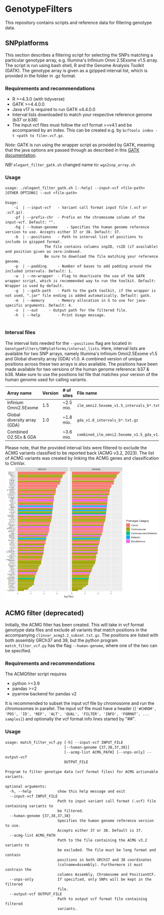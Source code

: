 # GenotypeFilters
This repository contains scripts and reference data for filtering genotype data. 

## SNPplatforms
This section describes a filtering script for selecting the SNPs matching a particular genotype array, e.g. Illumina's Infinium Omni 2.5Exome v1.5 array. The script is run using bash shell, R and the Genome Analysis Toolkit (GATK). The genotype array is given as a gzipped interval list, which is provided in the folder in .gz format. 

### Requirements and recommendations
- R >=4.3.0 (with tidyverse)
- GATK >=4.4.0.0 
- Java v17 is required to run GATK v4.4.0.0
- Interval lists downloaded to match your respective reference genome (b37 or b38)
- The input vcf files must follow the vcf format >=v4.1 and be accompanied by an index. This can be created e.g. by ```bcftools index -t <path to file>.vcf.gz```.

*Note:* GATK is run using the wrapper script as provided by GATK, meaning that the java options are passed through as described in this [GATK documentation](https://gatk.broadinstitute.org/hc/en-us/articles/360035531892-GATK4-command-line-syntax). 

*NB!* ```elegant_filter_gatk.sh``` changed name to: ```wgs2snp_array.sh```

### Usage
```
usage: ./elegant_filter_gatk.sh [--help] --input-vcf <file-path> [OTHER OPTIONS] --out <file-path>

Usage:
	-i  | --input-vcf	- Variant call format input file (.vcf or .vcf.gz).
	-pf | --prefix-chr	- Prefix on the chromosome column of the input-vcf. Default: "".
	-hg | --human-genome	- Specifies the human genome reference version to use. Accepts either 37 or 38. Default: 37.
	-b  | --positions	- Path to interval list of positions to include in gzipped format.
				  The file contains columns snpID, rsID (if available) and position given as zero-indexed.
				  Be sure to download the file matching your reference genome. 
	-p  | --padding		- Number of bases to add padding around the included intervals. Default: 1.
	-w  | --no-wrapper	- Flag to deactivate the use of the GATK wrapper script, which is recommended way to run the toolkit. Default: Wrapper is used by default.
	-g  | --gatk-path	- Path to the gatk toolkit, if the wrapper is not used, ".jar" file ending is added automatically. Default: gatk.
	-m  | --memory		- Memory allocation in G to use for java-specific arguments. Default: 4.
	-o  | --out		- Output path for the filtered file.
	-h  | --help		- Print Usage message.


```

### Interval files 
The interval lists needed for the ```--positions``` flag are located in ```GenotypeFilters/SNPplatforms/interval_lists```. Here, interval lists are available for two SNP arrays, namely Illumina's Infinium Omni2.5Exome v1.5 and Global diversity array (GDA) v1.0. A combined version of unique positions across these two arrays is also available. 
The positions have been made available for two versions of the human genome reference: b37 \& b38. Make sure to use the positions list file that matches your version of the human genome used for calling variants. 

| Array name                   | Version | \# of sites | File name                                       |
|:-----------------------------|:--------|:------------|:------------------------------------------------|
| Infinium Omni2.5Exome        | 1.5     |  ~2.5 mio.  | ```ilm_omni2.5exome_v1.5_intervals_b*.txt.gz``` |
| Global diversity array (GDA) | 1.0     |  ~1.8 mio.  | ```gda_v1.0_intervals_b*.txt.gz```              |
| Combined O2.5Ex \& GDA       |         |  ~3.6 mio.  | ```combined_ilm_omni2.5exome_v1.5_gda_v1.0_intervals_b3*.txt.gz``` |

Please note, that the provided interval lists were filtered to exclude the ACMG variants classified to be reported back (ACMG v3.2, 2023). The list of ACMG variants was created by linking the ACMG genes and classification to ClinVar. 
![acmg](ACMG_variants.png)



## ACMG filter (deprecated)
Initially, the ACMG filter has been created. This will take in vcf format genotype data files and exclude all variants that match positions in the accompanying ```clinvar_acmg3.2_subset.txt.gz```. The positions are listed with both assembly GRCh37 and 38, but the python program ```match_filter_vcf.py``` has the flag ```--human-genome```, where one of the two can be specified. 


### Requirements and recommendations
The ACMGfilter script requires 
- python >=3.9
- pandas >=2
- pyarrow backend for pandas v2

It is recommended to subset the input vcf file by chromosome and run the chromosomes in parallel. The input vcf file must have a header (```['#CHROM', 'POS', 'ID', 'REF', 'ALT', 'QUAL', 'FILTER', 'INFO', 'FORMAT', ... samples]```) and optionally the vcf format info lines started by "##". 


### Usage 
```
usage: match_filter_vcf.py [-h] --input-vcf INPUT_FILE
                           [--human-genome {37,38,37,38}]
                           [--acmg-list ACMG_PATH] [--snps-only] --output-vcf
                           OUTPUT_FILE

Program to filter genotype data (vcf format files) for ACMG actionable
variants.

optional arguments:
  -h, --help            show this help message and exit
  --input-vcf INPUT_FILE
                        Path to input variant call format (.vcf) file containing variants to
                        be filtered.
  --human-genome {37,38,37,38}
                        Specifies the human genome reference version to use.
                        Accepts either 37 or 38. Default is 37.
  --acmg-list ACMG_PATH
                        Path to the file containing the ACMG v3.2 variants to
                        be excluded. The file must be long format and contain
                        positions in both GRCh37 and 38 coordinates
                        (colname=Assembly). Furthermore it must contrain the
                        columns Assembly, Chromosome and PositionVCF.
  --snps-only           If specified, only SNPs will be kept in the filtered
                        file.
  --output-vcf OUTPUT_FILE
                        Path to output vcf format file containing filtered
                        variants.
```







